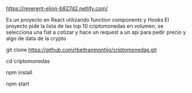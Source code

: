 https://reverent-elion-b827d2.netlify.com/

Es un proyecto en React utilizando function components y Hooks
El proyecto pide la lista de las top 10 criptomonedas en volumen,
se selecciona una fiat a cotizar y hace un request a un api para pedir precio
y algo de data de la crypto

git clone https://github.com/rbeltranmontijo/criptomonedas.git

cd criptomonedas

npm install

npm start
